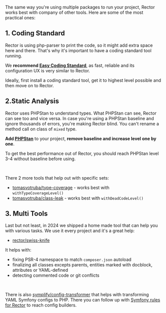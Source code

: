 The same way you're using multiple packages to run your project, Rector works best with company of other tools. Here are some of the most practical ones:

## 1. Coding Standard

Rector is using php-parser to print the code, so it might add extra space here and there. That's why it's important to have a coding standard tool running.

We **recommend [Easy Coding Standard](https://github.com/easy-coding-standard/easy-coding-standard)**, as fast, reliable and its configuration UX is very similar to Rector.

Ideally, first install a coding standard tool, get it to highest level possible and then move on to Rector.

## 2.Static Analysis

Rector uses PHPStan to understand types. What PHPStan can see, Rector can see too and vice versa. In case you're using a PHPStan baseline and ignore thousands of errors, you're making Rector blind. You can't rename a method call on class of `mixed` type.

**Add [PHPStan](https://github.com/phpstan/phpstan)** to your project, **remove baseline and increase level one by one**.

To get the best performance out of Rector, you should reach PHPStan level 3-4 without baseline before using.

<br>

There 2 more tools that help out with specific sets:

* [tomasvotruba/type-coverage](https://github.com/TomasVotruba/type-coverage) - works best with `withTypeCoverageLevel()`
* [tomasvotruba/class-leak](https://github.com/TomasVotruba/class-leak) - works best with `withDeadCodeLevel()`

## 3. Multi Tools

Last but not least, in 2024 we shipped a home made tool that can help you with various tasks. We use it every project and it's a great help:

* [rector/swiss-knife](https://github.com/rectorphp/swiss-knife)

It helps with:

* fixing PSR-4 namespace to match `composer.json` autoload
* finalizing all classes excepts parents, entities marked with docblock, attributes or YAML-defined
* detecting commented code or git conflicts

<br>

There is also [symplify/config-transformer](https://github.com/symplify/config-transformer) that helps with transforming YAML Symfony configs to PHP. There you can follow up with [Symfony rules for Rector](rector/) to reach config builders.
